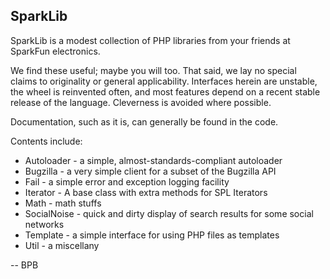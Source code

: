 SparkLib
--------

SparkLib is a modest collection of PHP libraries from your friends at SparkFun
electronics.

We find these useful; maybe you will too. That said, we lay no special claims
to originality or general applicability.  Interfaces herein are unstable, the
wheel is reinvented often, and most features depend on a recent stable release
of the language. Cleverness is avoided where possible.

Documentation, such as it is, can generally be found in the code.

Contents include:

* Autoloader - a simple, almost-standards-compliant autoloader
* Bugzilla - a very simple client for a subset of the Bugzilla API
* Fail - a simple error and exception logging facility
* Iterator - A base class with extra methods for SPL Iterators
* Math - math stuffs
* SocialNoise - quick and dirty display of search results for some social networks
* Template - a simple interface for using PHP files as templates
* Util - a miscellany

-- BPB
